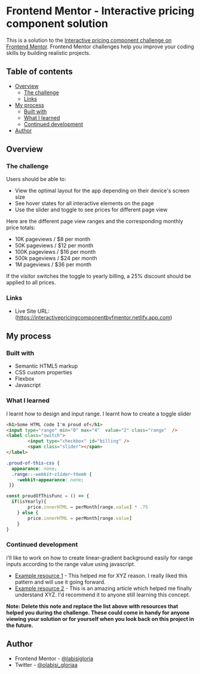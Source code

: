 # Frontend Mentor - Interactive pricing component solution

This is a solution to the [Interactive pricing component challenge on Frontend Mentor](https://www.frontendmentor.io/challenges/interactive-pricing-component-t0m8PIyY8). Frontend Mentor challenges help you improve your coding skills by building realistic projects. 

## Table of contents

- [Overview](#overview)
  - [The challenge](#the-challenge)
  - [Links](#links)
- [My process](#my-process)
  - [Built with](#built-with)
  - [What I learned](#what-i-learned)
  - [Continued development](#continued-development)
- [Author](#author)


## Overview

### The challenge

Users should be able to:

- View the optimal layout for the app depending on their device's screen size
- See hover states for all interactive elements on the page
- Use the slider and toggle to see prices for different page view 


Here are the different page view ranges and the corresponding monthly price totals:

- 10K pageviews / $8 per month
- 50K pageviews / $12 per month
- 100K pageviews / $16 per month
- 500k pageviews / $24 per month
- 1M pageviews / $36 per month

If the visitor switches the toggle to yearly billing, a 25% discount should be applied to all prices.


### Links

- Live Site URL:(https://interactivepricingcomponentbyfmentor.netlify.app.com)

## My process

### Built with

- Semantic HTML5 markup
- CSS custom properties
- Flexbox
- Javascript

### What I learned

I learnt how to design and input range.
I learnt how to create a toggle slider

```html
<h1>Some HTML code I'm proud of</h1>
<input type="range" min="0" max="4"  value="2" class="range"  />
<label class="switch">
        <input type="checkbox" id="billing" />
        <span class="slider"></span>
</label>
```
```css
.proud-of-this-css {
  appearance: none;
  .range::-webkit-slider-thumb {
    -webkit-appearance: none;
 }}
```
```js
const proudOfThisFunc = () => {
  if(isYearly){
        price.innerHTML = perMonth[range.value] * .75
    } else {
        price.innerHTML = perMonth[range.value]
    }
}
```


### Continued development

i'll like to work on how to create linear-gradient background easily for range inputs according to the range value using javascript.
 

- [Example resource 1](https://www.example.com) - This helped me for XYZ reason. I really liked this pattern and will use it going forward.
- [Example resource 2](https://www.example.com) - This is an amazing article which helped me finally understand XYZ. I'd recommend it to anyone still learning this concept.

**Note: Delete this note and replace the list above with resources that helped you during the challenge. These could come in handy for anyone viewing your solution or for yourself when you look back on this project in the future.**

## Author
- Frontend Mentor - [@labisigloria](https://www.frontendmentor.io/profile/labisigloria)
- Twitter - [@olabisi_gloriaa](https://www.twitter.com/olabisi_gloriaa)



